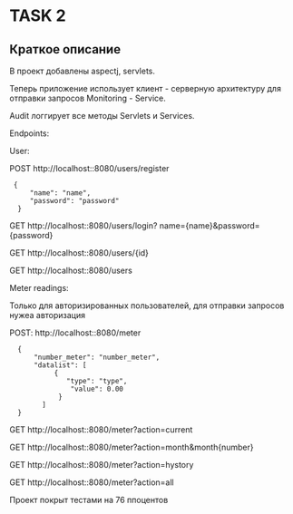# TASK 2

## Краткое описание
В проект добавлены aspectj, servlets.

Теперь приложение использует клиент - серверную архитектуру для отправки запросов Monitoring - Service.

Audit логгирует все методы Servlets и Services.

Endpoints:

User:

POST http://localhost::8080/users/register

     {
         "name": "name",
         "password": "password"
      }
      
GET  http://localhost::8080/users/login? name={name}&password={password}

GET  http://localhost::8080/users/{id}

GET http://localhost::8080/users

Meter readings:

Только для авторизированных пользователей, для отправки запросов нужеа авторизация

POST: http://localhost::8080/meter

      {    
          "number_meter": "number_meter",
          "datalist": [
               {
                  "type": "type",
                   "value": 0.00
                }
            ]
      }
      
GET   http://localhost::8080/meter?action=current

GET   http://localhost::8080/meter?action=month&month{number}

GET   http://localhost::8080/meter?action=hystory

GET   http://localhost::8080/meter?action=all

Проект покрыт тестами на 76 ппоцентов
